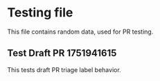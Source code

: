 # Testing file

This file contains random data, used for PR testing.


## Test Draft PR 1751941615

This tests draft PR triage label behavior.

